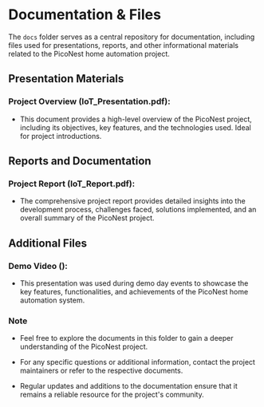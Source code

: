 # Documentation & Files

The `docs` folder serves as a central repository for documentation, including files used for presentations, reports, and other informational materials related to the PicoNest home automation project.

## Presentation Materials

 ### Project Overview (IoT_Presentation.pdf):
   - This document provides a high-level overview of the PicoNest project, including its objectives, key features, and the technologies used. Ideal for project introductions.

## Reports and Documentation

### Project Report (IoT_Report.pdf):
   - The comprehensive project report provides detailed insights into the development process, challenges faced, solutions implemented, and an overall summary of the PicoNest project.

## Additional Files

### Demo Video ():
   - This presentation was used during demo day events to showcase the key features, functionalities, and achievements of the PicoNest home automation system.

### Note

- Feel free to explore the documents in this folder to gain a deeper understanding of the PicoNest project.

- For any specific questions or additional information, contact the project maintainers or refer to the respective documents.

- Regular updates and additions to the documentation ensure that it remains a reliable resource for the project's community.
